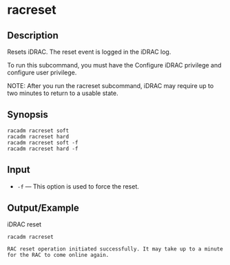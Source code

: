 # racreset

## Description

Resets iDRAC. The reset event is logged in the iDRAC log.

To run this subcommand, you must have the Configure iDRAC privilege and configure user privilege.

NOTE: After you run the racreset subcommand, iDRAC may require up to two minutes to return to a usable state.

## Synopsis

```
racadm racreset soft
racadm racreset hard
racadm racreset soft -f
racadm racreset hard -f
```

## Input

- `-f` — This option is used to force the reset.

## Output/Example

iDRAC reset

```
racadm racreset
```

```
RAC reset operation initiated successfully. It may take up to a minute
for the RAC to come online again.
```
